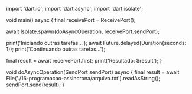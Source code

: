 import 'dart:io';
import 'dart:async';
import 'dart:isolate';

void main() async {
  final receivePort = ReceivePort();

  await Isolate.spawn(doAsyncOperation, receivePort.sendPort);

  print('Iniciando outras tarefas...');
  await Future.delayed(Duration(seconds: 1));
  print('Continuando outras tarefas...');

  final result = await receivePort.first;
  print('Resultado: $result');
}

void doAsyncOperation(SendPort sendPort) async {
  final result =
      await File('./16-programacao-assincrona/arquivo.txt').readAsString();
  sendPort.send(result);
}
